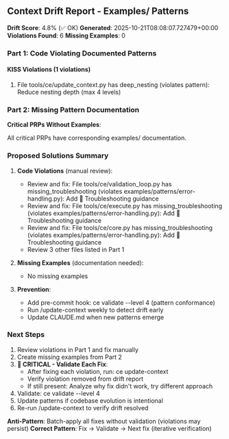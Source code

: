 ## Context Drift Report - Examples/ Patterns

**Drift Score**: 4.8% (✅ OK)
**Generated**: 2025-10-21T08:08:07.727479+00:00
**Violations Found**: 6
**Missing Examples**: 0

### Part 1: Code Violating Documented Patterns

#### KISS Violations (1 violations)

1. File tools/ce/update_context.py has deep_nesting (violates pattern): Reduce nesting depth (max 4 levels)

### Part 2: Missing Pattern Documentation

**Critical PRPs Without Examples**:

All critical PRPs have corresponding examples/ documentation.

### Proposed Solutions Summary

1. **Code Violations** (manual review):
   - Review and fix: File tools/ce/validation_loop.py has missing_troubleshooting (violates examples/patterns/error-handling.py): Add 🔧 Troubleshooting guidance
   - Review and fix: File tools/ce/execute.py has missing_troubleshooting (violates examples/patterns/error-handling.py): Add 🔧 Troubleshooting guidance
   - Review and fix: File tools/ce/core.py has missing_troubleshooting (violates examples/patterns/error-handling.py): Add 🔧 Troubleshooting guidance
   - Review 3 other files listed in Part 1

2. **Missing Examples** (documentation needed):
   - No missing examples

3. **Prevention**:
   - Add pre-commit hook: ce validate --level 4 (pattern conformance)
   - Run /update-context weekly to detect drift early
   - Update CLAUDE.md when new patterns emerge

### Next Steps
1. Review violations in Part 1 and fix manually
2. Create missing examples from Part 2
3. **🔧 CRITICAL - Validate Each Fix**:
   - After fixing each violation, run: ce update-context
   - Verify violation removed from drift report
   - If still present: Analyze why fix didn't work, try different approach
4. Validate: ce validate --level 4
5. Update patterns if codebase evolution is intentional
6. Re-run /update-context to verify drift resolved

**Anti-Pattern**: Batch-apply all fixes without validation (violations may persist)
**Correct Pattern**: Fix → Validate → Next fix (iterative verification)
